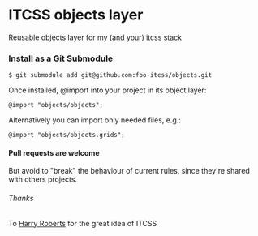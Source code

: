 # ITCSS objects layer
Reusable objects layer for my (and your) itcss stack

### Install as a Git Submodule

```
$ git submodule add git@github.com:foo-itcss/objects.git
```
Once installed, @import into your project in its object layer:
```
@import "objects/objects";
````
Alternatively you can import only needed files, e.g.:
```
@import "objects/objects.grids";
```

#### Pull requests are welcome
But avoid to "break" the behaviour of current rules, since they're shared with others projects.

###### Thanks
To [Harry Roberts](http://csswizardry.com/) for the great idea of ITCSS
